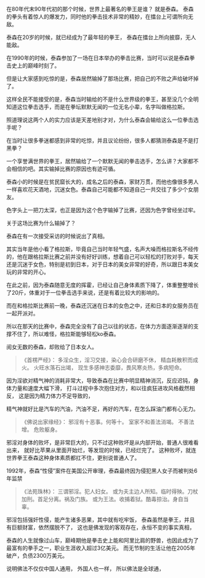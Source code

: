 在80年代末90年代初的那个时候，世界上最著名的拳王是谁？
就是泰森。
泰森的拳头有着惊人的爆发力，同时他的拳击技术非常的精妙，在擂台上可谓所向无敌。

泰森在20岁的时候，就已经成为了最年轻的拳王，
泰森在擂台上所向披靡，无人能敌。

在1990年的时候，泰森参加了一场在日本举办的拳击比赛，当时可以说是泰森拳击史上的巅峰时刻了。

但是让大家感到吃惊的是，泰森居然输掉了那场比赛，把自己的不败之声给破坏掉了。

这样全民不能接受的是，泰森当时输给的不是什么世界级的拳王，甚至没几个全明知道这位拳击选手，而是在拳坛默默无闻的一位无名小辈，名字叫做格拉斯。

照道理说这两个人的实力应该是天差地别才对，为什么泰森会输给这么一位拳击选手呢？

在当时让很多拳迷都感到非常的吃惊，并且议论纷纷，很多人都猜测泰森是不是打黑拳？

一个享誉满世界的拳王，居然输给了一个默默无闻的拳击选手，怎么讲？大家都不会相信的吧。其实输掉比赛的原因也有迹可循。


泰森小的时候是在贫民窟长大的，成名之后的泰森，家财万贯，而他也像很多男人一样喜欢花天酒地，沉迷女色。泰森自己可能都不知道自己一共交往了多少个女朋友。

色字头上一把刀太深，也正是因为这个色字输掉了比赛，还因为色字曾经坐过牢。

关于这场比赛为什么输掉了？

泰森在有一次接受采访的时候说出了真相。

其实当年是他小看了格拉斯，毕竟自己当时年轻气盛，名声大噪而格拉斯名不经传的，他在跟格拉斯比赛之前并没有好好训练，想着自己可以轻松的打败对手，每天还是沉迷于女色，特别是初到日本，对于日本的美女非常的好奇，所以跟日本美女玩的非常的开心。

在此之前，因为泰森随意无度的挥霍，已经让自己身体素质下降了，体重整整增长了20斤，体重对于一位拳击选手来说，还是有着比较大的影响的。

而在和格拉斯比赛前一晚，泰森还沉迷在日本的女色之中，还和日本的女服务员在一起开派对。

所以在那天的比赛中，泰森完全没有了自己以往的状态，在体力方面逐渐逐渐的支撑不住了，所以难怪，格拉斯能够轻松ko泰森。

阅女无数的泰森，却败给了日本女人。

> 《首楞严经》：
>  多淫众生，淫习交接，染心会合研磨不休，
> 精血耗散积而成火。 火旺水落石出竭，
> 现生多感神志委靡，畏风寒炎热，多病短命。

因为淫欲对精气神的消耗非常大，导致泰森在比赛中明显精神消沉，反应迟钝，身体力量和速度大幅下滑，
打斗过程中多次抱住对方，和以往疯狂进攻风格截然相反，
这是因为精力体力不足导致的，

精气神就好比是汽车的汽油，汽油不足，再好的汽车，在怎么踩油门都有心无力。

> 《佛说出家缘经》：
> 邪淫有十恶事。何等十。
> 室家不和善法消竭。
> 不善法增。
> 危败躯身。

邪淫对身体的败坏，是非常巨大的，只不过这种败坏是从内部开始，普通人很难看出来，
就好比苹果从里面开始烂，等发现的时候，已经烂完了。
这种败坏，就连世界拳王泰森这种身体素质都扛不住，更别说普通人了。

1992年，泰森“性侵”案件在美国公开审理，泰森最终因为侵犯黑人女子而被判处6年监禁

> 《法苑珠林》：
> 三谓邪淫。犯人妇女。
> 或为夫主边人所知。临时得殃。刀杖加刑。首足分离。祸及门族。
> 或为王法。收捕着狱。酷毒掠治。身自当辜。

邪淫包括强奸性侵，能产生诸多恶果，其中就有吃牢饭，
泰森虽然是拳王，并且有巨额财富，依然摆脱不了，
这也是佛发现的客观存在，永恒不变的事实真相，

泰森的人生就像过山车，巅峰期他是拳击史上能和阿里比肩的野兽，也因此成为了最富有的拳手之一，职业生涯收入超过3亿美元。
而无节制的生活让他在2005年破产，负债2300万美元。








说明佛法不仅仅中国人通用，
外国人也一样，
所以佛法是全球通，